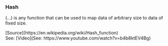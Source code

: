 ### Hash

(...) is any function that can be used to map data of arbitrary size to data of fixed size.

<div class="source">[Source](https://en.wikipedia.org/wiki/Hash_function)</div>

<div class="samller">See: [Video](See: https://www.youtube.com/watch?v=b4b8ktEV4Bg)</div>
